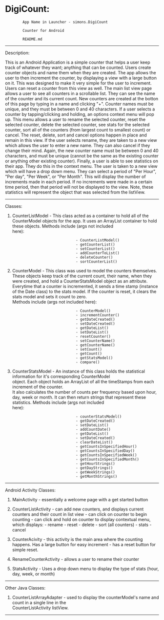 DigiCount:                 
=========
  
            App Name in Launcher - simons.DigiCount  
            
            Counter for Android            
                                          
            README.md                  


--------------------------------------------------------------------------------------------------------------------

Description:

This is an Android Application is a simple counter that helps a user keep track of whatever they want; anything that 
can be counted. Users create counter objects and name them when they are created. The app allows the user to then increment 
the counter, by displaying a view with a large button on it. This was designed to make it very simple for the user to increment. 
Users can reset a counter from this view as well. The main list view page allows a user to see all counters in a scrollable 
list. They can see the name of the counter and its current count. New counters are created at the botton of this page by typing
in a name and clicking "+". Counter names must be unique, and they must be between 0 and 40 characters. If a user selects a 
counter by tapping/clicking and holding, an options context menu will pop up. This menu allows a user to rename the selected 
counter, reset the selected counter, delete the selected counter, see stats for the selected counter, sort all of the counters 
(from largest count to smallest count) or cancel. The reset, delete, sort and cancel options happen in place and remain in 
this view. If the user selects rename, they are taken to a new view which allows the user to enter a new name. They can also 
cancel if they change their mind. Again, the new counter name must be between 0 and 40 characters, and must be unique (cannot 
be the same as the existing counter or anything other existing counter). Finally, a user is able to see statistics on their 
app. They do this in the context menu. The user is taken to a new view which will have a drop down menu. They can select a 
period of "Per Hour", "Per day", "Per Week", or "Per Month". This will display the number of increments made in each period. 
If no increments were made in a certain time period, then that period will not be displayed to the view. Note, these statistics 
will represent the object that was selected from the listView. 

---------------------------------------------------------------------------------------------------------------------

Classes:


1) CounterListModel - This class acted as a container to hold all of the CounterModel objects for the app. It uses
                      an ArrayList<CounterModel> container to hold these objects. Methods include (args not included                         
                      here):
                      
                                    - CounterListModel()
                                    - getCounterList()   
                                    - setCounterList()
                                    - addCounterToList()
                                    - deleteCounter()
                                    - sortCounterList()
                      
2) CounterModel     - This class was used to model the counters themselves. These objects keep track of the current 
                      count, their name, when they were created, and hold a CounterStatsModel object as an attribute. 
                      Everytime that a counter is incremented, it sends a time stamp (instance of the Date class) to 
                      the stats model. If the counter is reset, it clears the stats model and sets it count to zero.                         
                      Methods include (args not included here):
                      
                                    - CounterModel()
                                    - incrementCounter()
                                    - getDateCreated()
                                    - setDateCreated()
                                    - getDateList()
                                    - setDateList()
                                    - resetCounter()
                                    - setCounterName()
                                    - getCounterName()
                                    - setCount()
                                    - getCount()
                                    - getStatsModel()
                                    - compare()
                                    
3) CounterStatsModel - An instance of this class holds the statistical information for it's corresponding CounterModel                        
					   object. Each object holds an ArrayList of all the timeStamps from each increment of the counter.                        
					   It also calculates the number of counts per frequency based upon hour, day, week or month. It
                       can then return strings that represent these statistics. Methods include (args not included                            
                       here):
                       
                                    - counterStatsModel()
                                    - getDateCreated()
                                    - setDateList()
                                    - addCountDate()
                                    - getDateList()
                                    - setDateCreated()
                                    - clearDateList()
                                    - getCountsInSpecifiedHour()
                                    - getCountsInSpecifiedDay()
                                    - getCountsInSpecifiedWeek()
                                    - getCountsInSpecifiedMonth()
                                    - getHourStrings()
                                    - getDayStrings()
                                    - getWeekStrings()
                                    - getMonthStrings()



--------------------------------------------------------------------------------------------------------------------

Android Activity Classes:

1) MainActivity - essentially a welcome page with a get started button

2) CounterListActivity - can add new counters, and displays current counters and their count in list view
                       - can click on counter to begin counting
                       - can click and hold on counter to display contextual menu, which displays:
                                    - rename
                                    - reset
                                    - delete
                                    - sort (all counters)
                                    - stats
                                    - cancel
                                    
3) CounterAcivity - this activity is the main area where the counting happens. Has a large button for easy increment
                  - has a reset button for simple reset. 
                  
4) RenameCounterActivity - allows a user to rename their counter

5) StatsActivity - Uses a drop down menu to display the type of stats (hour, day, week, or month)

--------------------------------------------------------------------------------------------------------------------

Other Java Classes:   

1) CounterListArrayAdapter - used to display the counterModel's name and count in a single line in the                                              
							 CounterListActivity listView. 

--------------------------------------------------------------------------------------------------------------------
